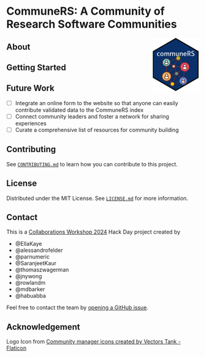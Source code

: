 # CommuneRS: A Community of Research Software Communities
<img src="inst/figures/communres-sticker.png" align="right" width="120"/>

## About

<!-- TODO: Paste copy from the website here. -->

## Getting Started

<!-- TODO: Instructions for installation and usage. -->

## Future Work

- [ ] Integrate an online form to the website so that anyone can easily contribute validated data to the CommuneRS index
- [ ] Connect community leaders and foster a network for sharing experiences 
- [ ] Curate a comprehensive list of resources for community building

## Contributing

See [`CONTRIBUTING.md`](https://github.com/EllaKaye/communers/blob/main/CONTRIBUTING.md) to learn how you can contribute to this project.

## License

Distributed under the MIT License. See [`LICENSE.md`](https://github.com/EllaKaye/communers/blob/main/LICENSE.md) for more information.

## Contact

This is a [Collaborations Workshop 2024](https://www.software.ac.uk/workshop/collaborations-workshop-2024-cw24) Hack Day project created by

- @EllaKaye
- @alessandrofelder
- @parnumeric
- @SaranjeetKaur
- @thomaszwagerman
- @jnywong
- @rowlandm
- @mdbarker
- @habuabba

Feel free to contact the team by [opening a GitHub issue](https://github.com/EllaKaye/communers/issues/new).

## Acknowledgement

Logo Icon from [Community manager icons created by Vectors Tank - Flaticon](https://www.flaticon.com/free-icons/community-manager)
